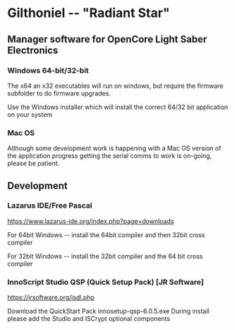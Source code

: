 # Gilthoniel -- "Radiant Star"

## Manager software for OpenCore Light Saber Electronics

### Windows 64-bit/32-bit
The x64 an x32 executables will run on windows, but require the firmware subfolder
to do firmware upgrades.

Use the Windows installer which will install the correct 64/32 bit application on your system

### Mac OS
Although some development work is happening with a Mac OS version of the application 
progress getting the serial comms to work is on-going, please be patient.


## Development

### Lazarus IDE/Free Pascal
  https://www.lazarus-ide.org/index.php?page=downloads
  
  For 64bit Windows
  -- install the 64bit compiler and then 32bit cross compiler
  
  For 32bit Windows
  -- install the 32bit compiler and the 64 bit cross compiler
  

### InnoScript Studio QSP (Quick Setup Pack) [JR Software]
  https://jrsoftware.org/isdl.php
  
  Download the QuickStart Pack innosetup-qsp-6.0.5.exe
  During install please add the Studio and ISCrypt optional components
